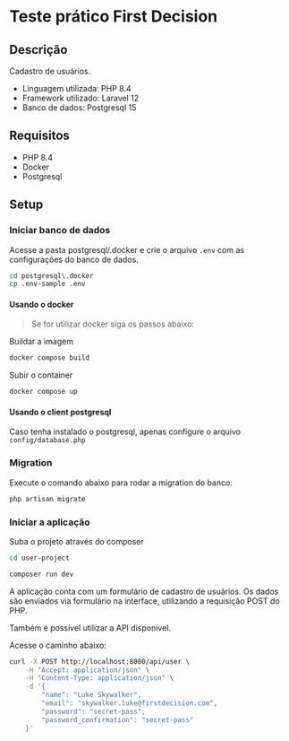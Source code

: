 # Teste prático First Decision

## Descrição
Cadastro de usuários. 

- Linguagem utilizada: PHP 8.4
- Framework utilizado: Laravel 12
- Banco de dados: Postgresql 15

## Requisitos

- PHP 8.4
- Docker
- Postgresql 

## Setup

### Iniciar banco de dados

Acesse a pasta postgresql/.docker e crie o arquivo `.env` com as configurações do banco de dados.

```sh
cd postgresql\.docker
cp .env-sample .env
```
#### Usando o docker
> Se for utilizar docker siga os passos abaixo:

Buildar a imagem
```sh
docker compose build
```

Subir o container
```sh
docker compose up
```

#### Usando o client postgresql
Caso tenha instalado o postgresql, apenas configure o arquivo `config/database.php`

### Migration
Execute o comando abaixo para rodar a migration do banco:

```sh
php artisan migrate
```

### Iniciar a aplicação

Suba o projeto através do composer 
```sh
cd user-project

composer run dev
```

A aplicação conta com um formulário de cadastro de usuários.
Os dados são enviados via formulário na interface, utilizando a requisição POST do PHP.

Também é possível utilizar a API disponível.

Acesse o caminho abaixo:

```sh
curl -X POST http://localhost:8000/api/user \
    -H "Accept: application/json" \
    -H "Content-Type: application/json" \
    -d '{
        "name": "Luke Skywalker",
        "email": "skywalker.luke@firstdecision.com",
        "password": "secret-pass",
        "password_confirmation": "secret-pass"
    }'
```
